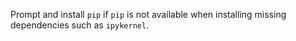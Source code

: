 Prompt and install `pip` if `pip` is not available when installing missing dependencies such as `ipykernel`.
